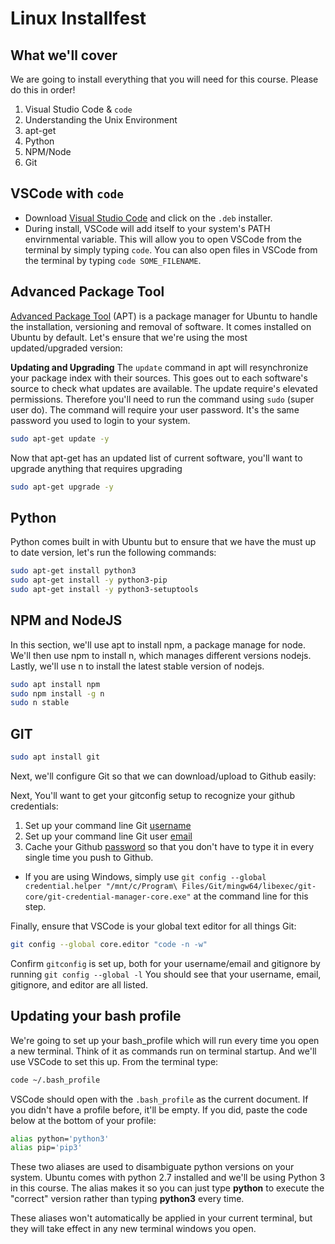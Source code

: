 # Linux Installfest

## What we'll cover
We are going to install everything that you will need for this course. Please do this in order!

1. Visual Studio Code & `code`
2. Understanding the Unix Environment
3. apt-get
4. Python
5. NPM/Node
6. Git

## VSCode with `code`
- Download [Visual Studio Code](https://code.visualstudio.com/download) and click on the `.deb` installer.
- During install, VSCode will add itself to your system's PATH envirnmental variable. This will allow you to open VSCode from the terminal by simply typing `code`. You can also open files in VSCode from the terminal by typing `code SOME_FILENAME`.

## Advanced Package Tool
[Advanced Package Tool](https://en.wikipedia.org/wiki/APT_(software)) (APT) is a package manager for Ubuntu to handle the installation, versioning and removal of software. It comes installed on Ubuntu by default. Let's ensure that we're using the most updated/upgraded version:

**Updating and Upgrading**
The `update` command in apt will resynchronize your package index with their sources. This goes out to each software's source to check what updates are available. The update require's elevated permissions. Therefore you'll need to run the command using `sudo` (super user do). The command will require your user password. It's the same password you used to login to your system.
```sh
sudo apt-get update -y
```

Now that apt-get has an updated list of current software, you'll want to upgrade anything that requires upgrading

```sh
sudo apt-get upgrade -y
```

## Python
Python comes built in with Ubuntu but to ensure that we have the must up to date version, let's run the following commands:
```sh
sudo apt-get install python3
sudo apt-get install -y python3-pip
sudo apt-get install -y python3-setuptools
```

## NPM and NodeJS
In this section, we'll use apt to install npm, a package manage for node.
We'll then use npm to install n, which manages different versions nodejs.
Lastly, we'll use n to install the latest stable version of nodejs.
```sh
sudo apt install npm
sudo npm install -g n
sudo n stable
```

## GIT

```sh
sudo apt install git
```

Next, we'll configure Git so that we can download/upload to Github easily:


Next, You'll want to get your gitconfig setup to recognize your github credentials:
1. Set up your command line Git [username](https://docs.github.com/en/get-started/getting-started-with-git/setting-your-username-in-git#setting-your-git-username-for-every-repository-on-your-computer)
2. Set up your command line Git user [email](https://docs.github.com/en/account-and-profile/setting-up-and-managing-your-github-user-account/managing-email-preferences/setting-your-commit-email-address#setting-your-email-address-for-every-repository-on-your-computer)
3. Cache your Github [password](https://help.github.com/articles/caching-your-github-password-in-git/) so that you don't have to type it in every single time you push to Github.
  - If you are using Windows, simply use `git config --global credential.helper "/mnt/c/Program\ Files/Git/mingw64/libexec/git-core/git-credential-manager-core.exe"` at the command line for this step.

Finally, ensure that VSCode is your global text editor for all things Git:

```sh
git config --global core.editor "code -n -w"
```

Confirm `gitconfig` is set up, both for your username/email and gitignore by running `git config --global -l`
You should see that your username, email, gitignore, and editor are all listed.

## Updating your bash profile
We're going to set up your bash_profile which will run every time you open a new terminal. Think of it as commands run on terminal startup. And we'll use VSCode to set this up. From the terminal type:
```sh
code ~/.bash_profile
```

VSCode should open with the `.bash_profile` as the current document. If you didn't have a profile before, it'll be empty. If you did, paste the code below at the bottom of your profile:
```sh
alias python='python3'
alias pip='pip3'
```

These two aliases are used to disambiguate python versions on your system. Ubuntu comes with python 2.7 installed and we'll be using Python 3 in this course. The alias makes it so you can just type **python** to execute the "correct" version rather than typing **python3** every time.

These aliases won't automatically be applied in your current terminal, but they will take effect in any new terminal windows you open.  
